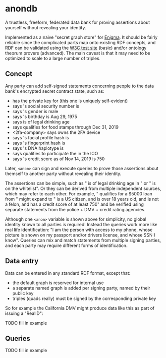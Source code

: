 anondb
======

A trustless, freeform, federated data bank for proving assertions about yourself without revealing your identity.

Implemented as a naive "secret graph store" for [Enigma][enigma].
It should be fairly reliable since the complicated parts map onto existing RDF concepts,
and RDF can be validated using the [W3C test site][w3c] (basic) and/or ontology theorum provers (advanced).
The main caveat is that it may need to be optimized to scale to a large number of triples.

Concept
-------

Any party can add self-signed statements concerning people to the data bank's encrypted secret contract state, such as:

* <anon> has the private key for <pubkey> (this one is uniquely self-evident)
* <federal-gov> says <anon>'s social security number is <ssn>
* <state-gov> says <anon>'s gender is male
* <state-gov> says <anon>'s birthday is Aug 29, 1975
* <state-gov> says <anon> is of legal drinking age
* <state-gov> says <anon> qualifies for food stamps through Dec 31, 2019
* <2fa-company> says <anon> owns the 2FA device <deviceid>
* <biometrics-company> says <anon>'s facial profile hash is <hash>
* <biometrics-company> says <anon>'s fingerprint hash is <hash>
* <sequencing-company> says <anon>'s DNA haplotype is <hash>
* <kyc-company> says <anon> qualifies to participate the in the <token> ICO
* <credit-company> says <anon>'s credit score as of Nov 14, 2019 is 750

Later, `<anon>` can sign and execute queries to prove those assertions about themself to another party without revealing their identity.

The assertions can be simple, such as "<anon> is of legal drinking age in <state>" or "<anon> is on the <token> whitelist". Or they can be derived from multiple independent sources, which may refer to each other. For example, "<anon> qualifies for a $5000 loan from <bank>" might expand to "<anon> is a US citizen, and <anon> is over 18 years old, and <anon> is not a felon, and <anon> has a credit score of at least 750" and be verified using separate statements from the police + DMV + credit rating agencies.

Although one `<anon>` variable is shown above for simplicity, no global identity known to all parties is required! Instead the queries work more like real life identification: "I am the person with access to my phone, whose picture is shown on my passport and/or drivers license, and whose SSN I know". Queries can mix and match statements from multiple signing parties, and each party may require different forms of identification.

Data entry
----------

Data can be entered in any standard RDF format, except that:

* the default graph is reserved for internal use
* a separate named graph is added per signing party, named by their public key
* triples (quads really) must be signed by the corresponding private key

So for example the California DMV might produce data like this as part of issuing a "RealID":

TODO fill in example

Queries
-------

TODO fill in example

[enigma]: https://enigma.co
[enigmajs]: ???
[foaf]: ???
[hd]: ???
[w3c]: ???
